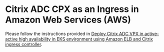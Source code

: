 # Citrix ADC CPX as an Ingress in Amazon Web Services (AWS)

Please follow the instructions provided in [Deploy Citrix ADC VPX in active-active high availability in EKS environment using Amazon ELB and Citrix ingress controller](../../docs/deploy/deploy-eks-elb).